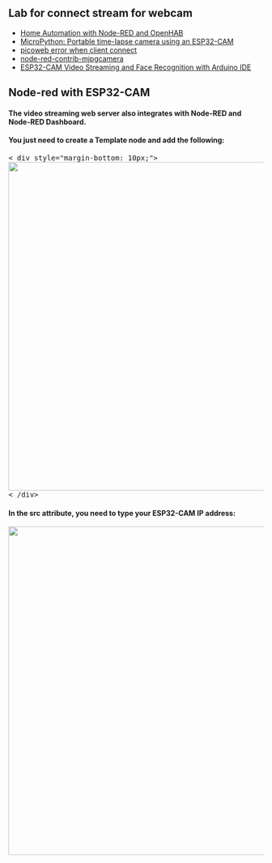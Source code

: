 ## Lab for connect stream for webcam
* [Home Automation with Node-RED and OpenHAB](https://wiki.instar.com/Advanced_User/Node-RED_and_MQTT/Projects/Live_Video)
* [MicroPython: Portable time-lapse camera using an ESP32-CAM](https://lemariva.com/blog/2020/02/micropython-timelapse-video-using-esp32-cam)
* [picoweb error when client connect](https://forum.micropython.org/viewtopic.php?t=6002)
* [node-red-contrib-mjpgcamera](https://flows.nodered.org/node/node-red-contrib-mjpgcamera)
* [ESP32-CAM Video Streaming and Face Recognition with Arduino IDE](https://randomnerdtutorials.com/esp32-cam-video-streaming-face-recognition-arduino-ide/)
## Node-red with ESP32-CAM
#### The video streaming web server also integrates with Node-RED and Node-RED Dashboard. 
#### You just need to create a Template node and add the following:
<pre>
< div style="margin-bottom: 10px;">
<img src="https://YOUR-ESP32-CAM-IP-ADDRESS" width="650px">
< /div>
</pre>

#### In the src attribute, you need to type your ESP32-CAM IP address:

<div style="margin-bottom: 10px;">
<img src="https://192.168.1.91" width="650px">
</div>


